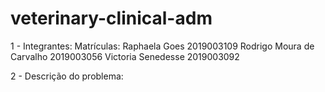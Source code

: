 # veterinary-clinical-adm

1 - Integrantes:                       Matrículas:
    Raphaela Goes                      2019003109
    Rodrigo Moura de Carvalho          2019003056
    Victoria Senedesse                 2019003092
    
2 - Descrição do problema:
    
    
